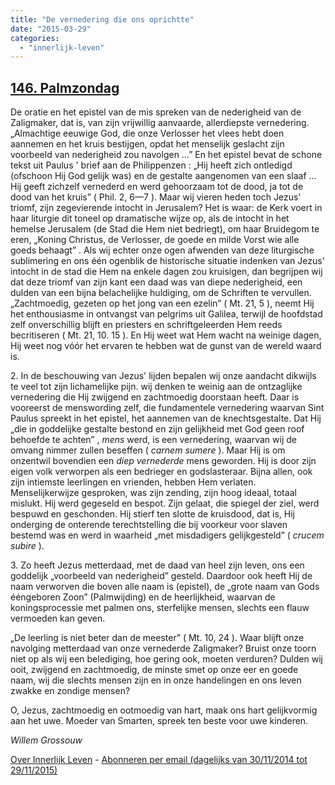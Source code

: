 ```yaml
---
title: "De vernedering die ons oprichtte"
date: "2015-03-29"
categories: 
  - "innerlijk-leven"
---
```


## [146\. Palmzondag](http://ift.tt/19cmFBU)

De oratie en het epistel van de mis spreken van de nederigheid van de Zaligmaker, dat is, van zijn vrijwillig aanvaarde, allerdiepste vernedering. „Almachtige eeuwige God, die onze Verlosser het vlees hebt doen aannemen en het kruis bestijgen, opdat het menselijk geslacht zijn voorbeeld van nederigheid zou navolgen …” En het epistel bevat de schone tekst uit Paulus ' brief aan de Philippenzen : „Hij heeft zich ontledigd (ofschoon Hij God gelijk was) en de gestalte aangenomen van een slaaf … Hij geeft zichzelf vernederd en werd gehoorzaam tot de dood, ja tot de dood van het kruis” ( Phil. 2, 6—7 ). Maar wij vieren heden toch Jezus' triomf, zijn zegevierende intocht in Jerusalem? Het is waar: de Kerk voert in haar liturgie dit toneel op dramatische wijze op, als de intocht in het hemelse Jerusalem (de Stad die Hem niet bedriegt), om haar Bruidegom te eren, „Koning Christus, de Verlosser, de goede en milde Vorst wie alle goeds behaagt” . Als wij echter onze ogen afwenden van deze liturgische sublimering en ons één ogenblik de historische situatie indenken van Jezus' intocht in de stad die Hem na enkele dagen zou kruisigen, dan begrijpen wij dat deze triomf van zijn kant een daad was van diepe nederigheid, een dulden van een bijna belachelijke huldiging, om de Schriften te vervullen. „Zachtmoedig, gezeten op het jong van een ezelin” ( Mt. 21, 5 ), neemt Hij het enthousiasme in ontvangst van pelgrims uit Galilea, terwijl de hoofdstad zelf onverschillig blijft en priesters en schriftgeleerden Hem reeds becritiseren ( Mt. 21, 10. 15 ). En Hij weet wat Hem wacht na weinige dagen, Hij weet nog vóór het ervaren te hebben wat de gunst van de wereld waard is.

2\. In de beschouwing van Jezus' lijden bepalen wij onze aandacht dikwijls te veel tot zijn lichamelijke pijn. wij denken te weinig aan de ontzaglijke vernedering die Hij zwijgend en zachtmoedig doorstaan heeft. Daar is vooreerst de menswording zelf, die fundamentele vernedering waarvan Sint Paulus spreekt in het epistel, het aannemen van de knechtsgestalte. Dat Hij „die in goddelijke gestalte bestond en zijn gelijkheid met God geen roof behoefde te achten” , _mens_ werd, is een vernedering, waarvan wij de omvang nimmer zullen beseffen ( _carnem sumere_ ). Maar Hij is om onzentwil bovendien een _diep vernederde_ mens geworden. Hij is door zijn eigen volk verworpen als een bedrieger en godslasteraar. Bijna allen, ook zijn intiemste leerlingen en vrienden, hebben Hem verlaten. Menselijkerwijze gesproken, was zijn zending, zijn hoog ideaal, totaal mislukt. Hij werd gegeseld en bespot. Zijn gelaat, die spiegel der ziel, werd bespuwd en geschonden. Hij stierf ten slotte de kruisdood, dat is, Hij onderging de onterende terechtstelling die bij voorkeur voor slaven bestemd was en werd in waarheid „met misdadigers gelijkgesteld” ( _crucem subire_ ).

3\. Zo heeft Jezus metterdaad, met de daad van heel zijn leven, ons een goddelijk „voorbeeld van nederigheid” gesteld. Daardoor ook heeft Hij de naam verworven die boven alle naam is (epistel), de „grote naam van Gods ééngeboren Zoon” (Palmwijding) en de heerlijkheid, waarvan de koningsprocessie met palmen ons, sterfelijke mensen, slechts een flauw vermoeden kan geven.

„De leerling is niet beter dan de meester” ( Mt. 10, 24 ). Waar blijft onze navolging metterdaad van onze vernederde Zaligmaker? Bruist onze toorn niet op als wij een belediging, hoe gering ook, moeten verduren? Dulden wij ooit, zwijgend en zachtmoedig, de minste smet op onze eer en goede naam, wij die slechts mensen zijn en in onze handelingen en ons leven zwakke en zondige mensen?

O, Jezus, zachtmoedig en ootmoedig van hart, maak ons hart gelijkvormig aan het uwe. Moeder van Smarten, spreek ten beste voor uwe kinderen.

_Willem Grossouw_

[Over Innerlijk Leven](http://ift.tt/1y6X5mY) - [Abonneren per email (dagelijks van 30/11/2014 tot 29/11/2015)](http://eepurl.com/9P3DT)
